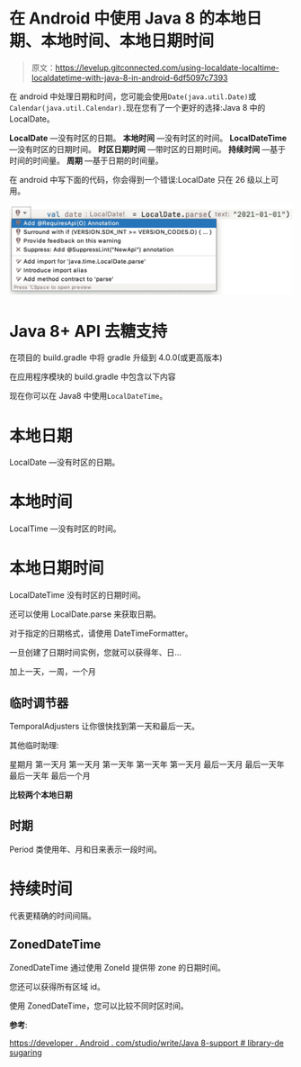 # 在 Android 中使用 Java 8 的本地日期、本地时间、本地日期时间

> 原文：<https://levelup.gitconnected.com/using-localdate-localtime-localdatetime-with-java-8-in-android-6df5097c7393>

在 android 中处理日期和时间，您可能会使用`Date(java.util.Date)`或`Calendar(java.util.Calendar).`现在您有了一个更好的选择:Java 8 中的 LocalDate。

**LocalDate** —没有时区的日期。
**本地时间** —没有时区的时间。
**LocalDateTime** —没有时区的日期时间。
**时区日期时间** —带时区的日期时间。
**持续时间** —基于时间的时间量。
**周期** —基于日期的时间量。

在 android 中写下面的代码，你会得到一个错误:LocalDate 只在 26 级以上可用。

![](img/77cf7e71149d65a4a06c70e66bf98d80.png)

# Java 8+ API 去糖支持

在项目的 build.gradle 中将 gradle 升级到 4.0.0(或更高版本)

在应用程序模块的 build.gradle 中包含以下内容

现在你可以在 Java8 中使用`LocalDateTime`。

# 本地日期

LocalDate —没有时区的日期。

# 本地时间

LocalTime —没有时区的时间。

# 本地日期时间

LocalDateTime 没有时区的日期时间。

还可以使用 LocalDate.parse 来获取日期。

对于指定的日期格式，请使用 DateTimeFormatter。

一旦创建了日期时间实例，您就可以获得年、日…

加上一天，一周，一个月

## 临时调节器

TemporalAdjusters 让你很快找到第一天和最后一天。

其他临时助理:

星期月
第一天月
第一天月
第一天年
第一天年
第一天月
最后一天月
最后一天年
最后一天年
最后一个月

**比较两个本地日期**

## 时期

Period 类使用年、月和日来表示一段时间。

# 持续时间

代表更精确的时间间隔。

## ZonedDateTime

ZonedDateTime 通过使用 ZoneId 提供带 zone 的日期时间。

您还可以获得所有区域 id。

使用 ZonedDateTime，您可以比较不同时区时间。

**参考**:

[https://developer . Android . com/studio/write/Java 8-support # library-de sugaring](https://developer.android.com/studio/write/java8-support#library-desugaring)